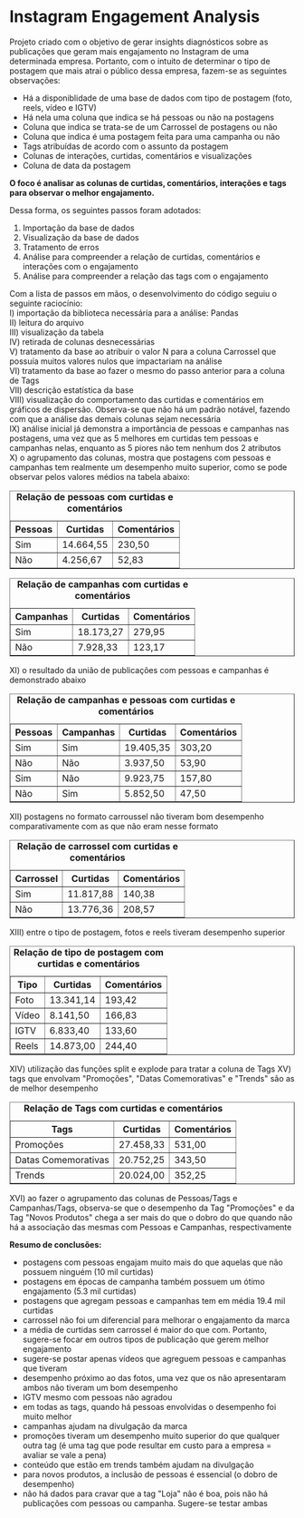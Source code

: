 # Instagram Engagement Analysis

Projeto criado com o objetivo de gerar insights diagnósticos sobre as publicações que geram mais engajamento no Instagram de uma determinada empresa. Portanto, com o intuito de determinar o tipo de postagem que mais atrai o público dessa empresa, fazem-se as seguintes observações:

- Há a disponiblidade de uma base de dados com tipo de postagem (foto, reels, vídeo e IGTV)
- Há nela uma coluna que indica se há pessoas ou não na postagens
- Coluna que indica se trata-se de um Carrossel de postagens ou não
- Coluna que indica é uma postagem feita para uma campanha ou não
- Tags atribuídas de acordo com o assunto da postagem
- Colunas de interações, curtidas, comentários e visualizações
- Coluna de data da postagem
  
**O foco é analisar as colunas de curtidas, comentários, interações e tags para observar o melhor engajamento.**

Dessa forma, os seguintes passos foram adotados:
1. Importação da base de dados
2. Visualização da base de dados
3. Tratamento de erros
4. Análise para compreender a relação de curtidas, comentários e interações com o engajamento
5. Análise para compreender a relação das tags com o engajamento

Com a lista de passos em mãos, o desenvolvimento do código seguiu o seguinte raciocínio:<br/>
I) importação da biblioteca necessária para a análise: Pandas<br/>
II) leitura do arquivo<br/>
III) visualização da tabela<br/>
IV) retirada de colunas desnecessárias<br/>
V) tratamento da base ao atribuir o valor N para a coluna Carrossel que possuía muitos valores nulos que impactariam na análise<br/>
VI) tratamento da base ao fazer o mesmo do passo anterior para a coluna de Tags <br/>
VII) descrição estatística da base<br/>
VIII) visualização do comportamento das curtidas e comentários em gráficos de dispersão. Observa-se que não há um padrão notável, fazendo com que a análise das demais colunas sejam necessária<br/>
IX) análise inicial já demonstra a importância de pessoas e campanhas nas postagens, uma vez que as 5 melhores em curtidas tem pessoas e campanhas nelas, enquanto as 5 piores não tem nenhum dos 2 atributos<br/>
X) o agrupamento das colunas, mostra que postagens com pessoas e campanhas tem realmente um desempenho muito superior, como se pode observar pelos valores médios na tabela abaixo:<br/>

<table border="1">
    <caption><b>Relação de pessoas com curtidas e comentários</b></caption>
    <tr>
        <th>Pessoas</th>
        <th>Curtidas</th>
        <th>Comentários</th>
    </tr>
    <tr>
        <td>Sim</td>
        <td>14.664,55</td>
        <td>230,50</td>
    </tr>
    <tr>
        <td>Não</td>
        <td>4.256,67</td>
        <td>52,83</td>
    </tr>
</table>

<table border="1">
    <caption><b>Relação de campanhas com curtidas e comentários</b></caption>
    <tr>
        <th>Campanhas</th>
        <th>Curtidas</th>
        <th>Comentários</th>
    </tr>
    <tr>
        <td>Sim</td>
        <td>18.173,27	</td>
        <td>279,95</td>
    </tr>
    <tr>
        <td>Não</td>
        <td>7.928,33	</td>
        <td>123,17</td>
    </tr>
</table>

XI) o resultado da união de publicações com pessoas e campanhas é demonstrado abaixo
<table border="1">
    <caption><b>Relação de campanhas e pessoas com curtidas e comentários</b></caption>
    <tr>
        <th>Pessoas</th>
        <th>Campanhas</th>
        <th>Curtidas</th>
        <th>Comentários</th>
    </tr>
    <tr>
        <td>Sim</td>
        <td>Sim</td>
        <td>19.405,35</td>
        <td>303,20</td>
    </tr>
    <tr>
        <td>Não</td>
        <td>Não</td>
        <td>3.937,50</td>
        <td>53,90</td>
    </tr>
     <tr>
        <td>Sim</td>
        <td>Não</td>
        <td>9.923,75</td>
        <td>157,80</td>
    </tr>
     <tr>
        <td>Não</td>
        <td>Sim</td>
        <td>5.852,50</td>
        <td>47,50</td>
    </tr>
</table>

XII) postagens no formato carroussel não tiveram bom desempenho comparativamente com as que não eram nesse formato
<table border="1">
    <caption><b>Relação de carrossel com curtidas e comentários</b></caption>
    <tr>
        <th>Carrossel</th>
        <th>Curtidas</th>
        <th>Comentários</th>
    </tr>
    <tr>
        <td>Sim</td>
        <td>11.817,88	</td>
        <td>140,38</td>
    </tr>
    <tr>
        <td>Não</td>
        <td>13.776,36</td>
        <td>208,57</td>
    </tr>
</table>

XIII) entre o tipo de postagem, fotos e reels tiveram desempenho superior

<table border="1">
    <caption><b>Relação de tipo de postagem com curtidas e comentários</b></caption>
    <tr>
        <th>Tipo</th>
        <th>Curtidas</th>
        <th>Comentários</th>
    </tr>
    <tr>
        <td>Foto</td>
        <td>13.341,14</td>
        <td>193,42</td>
    </tr>
    <tr>
        <td>Vídeo</td>
        <td>8.141,50</td>
        <td>166,83</td>
    </tr>
    <tr>
        <td>IGTV</td>
        <td>6.833,40</td>
        <td>133,60</td>
    </tr>
    <tr>
        <td>Reels</td>
        <td>14.873,00</td>
        <td>244,40</td>
    </tr>
</table>

XIV) utilização das funções split e explode para tratar a coluna de Tags
XV) tags que envolvam "Promoções", "Datas Comemorativas" e "Trends" são as de melhor desempenho

<table border="1">
    <caption><b>Relação de Tags com curtidas e comentários</b></caption>
    <tr>
        <th>Tags</th>
        <th>Curtidas</th>
        <th>Comentários</th>
    </tr>
    <tr>
        <td>Promoções</td>
        <td>27.458,33</td>
        <td>531,00</td>
    </tr>
    <tr>
        <td>Datas Comemorativas</td>
        <td>20.752,25</td>
        <td>343,50</td>
    </tr>
    <tr>
        <td>Trends</td>
        <td>20.024,00</td>
        <td>352,25</td>
    </tr>
</table>

XVI) ao fazer o agrupamento das colunas de Pessoas/Tags e Campanhas/Tags, observa-se que o desempenho da Tag "Promoções" e da Tag "Novos Produtos" chega a ser mais do que o dobro do que quando não há a associação das mesmas com Pessoas e Campanhas, respectivamente
<br/>

**Resumo de conclusões:**
- postagens com pessoas engajam muito mais do que aquelas que não possuem ninguém (10 mil curtidas)
- postagens em épocas de campanha também possuem um ótimo engajamento (5.3 mil curtidas)
- postagens que agregam pessoas e campanhas tem em média 19.4 mil curtidas
- carrossel não foi um diferencial para melhorar o engajamento da marca
- a média de curtidas sem carrossel é maior do que com. Portanto, sugere-se focar em outros tipos de publicação que gerem melhor engajamento
- sugere-se postar apenas vídeos que agreguem pessoas e campanhas que tiveram 
- desempenho próximo ao das fotos, uma vez que os não apresentaram ambos não tiveram um bom desempenho 
- IGTV mesmo com pessoas não agradou 
- em todas as tags, quando há pessoas envolvidas o desempenho foi muito melhor
- campanhas ajudam na divulgação da marca
- promoções tiveram um desempenho muito superior do que qualquer outra tag (é uma tag que pode resultar em custo para a empresa = avaliar se vale a pena)
- conteúdo que estão em trends também ajudam na divulgação
- para novos produtos, a inclusão de pessoas é essencial (o dobro de desempenho)
- não há dados para cravar que a tag "Loja" não é boa, pois não há publicações com pessoas ou campanha. Sugere-se testar ambas
